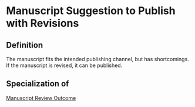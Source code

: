 # Manuscript Suggestion to Publish with Revisions

## Definition
The manuscript fits the intended publishing channel, but has shortcomings. 
If the manuscript is revised, it can be published.

## Specialization of
[Manuscript Review Outcome](../entities/Manuscript_Review_Outcome.md)
